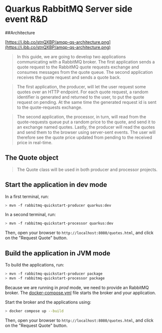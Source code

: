 Quarkus RabbitMQ Server side event R&D
============================

##Architecture

[https://i.ibb.co/stnQXBP/amqp-qs-architecture.png](https://i.ibb.co/stnQXBP/amqp-qs-architecture.png)

> In this guide, we are going to develop two applications communicating with a RabbitMQ broker. The first application sends a quote request to the RabbitMQ quote requests exchange and consumes messages from the quote queue. The second application receives the quote request and sends a quote back.


> The first application, the producer, will let the user request some quotes over an HTTP endpoint. For each quote request, a random identifier is generated and returned to the user, to put the quote request on pending. At the same time the generated request id is sent to the quote-requests exchange.

>The second application, the processor, in turn, will read from the quote-requests queue put a random price to the quote, and send it to an exchange named quotes.
Lastly, the producer will read the quotes and send them to the browser using server-sent events. The user will therefore see the quote price updated from pending to the received price in real-time.

## The Quote object
> The Quote class will be used in both producer and processor projects.

## Start the application in dev mode

In a first terminal, run:

```bash
> mvn -f rabbitmq-quickstart-producer quarkus:dev
```

In a second terminal, run:

```bash
> mvn -f rabbitmq-quickstart-processor quarkus:dev
```  

Then, open your browser to `http://localhost:8080/quotes.html`, and click on the "Request Quote" button.

## Build the application in JVM mode

To build the applications, run:

```bash
> mvn -f rabbitmq-quickstart-producer package
> mvn -f rabbitmq-quickstart-processor package
```

Because we are running in _prod_ mode, we need to provide an RabbitMQ broker.
The [docker-compose.yml](docker-compose.yml) file starts the broker and your application.

Start the broker and the applications using:

```bash
> docker compose up --build
```

Then, open your browser to `http://localhost:8080/quotes.html`, and click on the "Request Quote" button.
 
